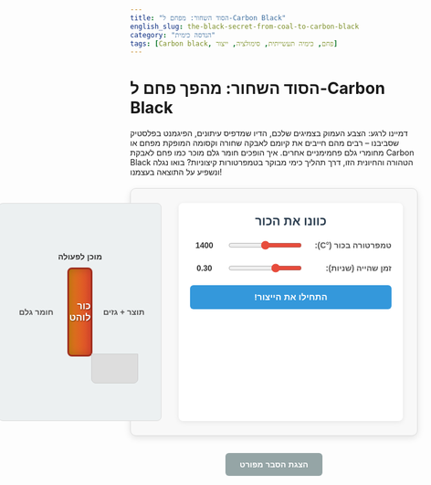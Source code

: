 ```yaml
---
title: "הסוד השחור: מפחם ל-Carbon Black"
english_slug: the-black-secret-from-coal-to-carbon-black
category: "הנדסה כימית"
tags: [Carbon black, פחם, כימיה תעשייתית, סימולציה, ייצור]
---
```

<h1>הסוד השחור: מהפך פחם ל-Carbon Black</h1>
<p>דמיינו לרגע: הצבע העמוק בצמיגים שלכם, הדיו שמדפיס עיתונים, הפיגמנט בפלסטיק שסביבנו – רבים מהם חייבים את קיומם לאבקה שחורה וקסומה המופקת מפחם או מחומרי גלם פחמימניים אחרים. איך הופכים חומר גלם מוכר כמו פחם לאבקת Carbon Black הטהורה והחיונית הזו, דרך תהליך כימי מבוקר בטמפרטורות קיצוניות? בואו נגלה ונשפיע על התוצאה בעצמנו!</p>

<div id="carbonBlackApp">
    <div class="app-container">
        <div class="controls">
            <h2>כוונו את הכור</h2>
            <div class="control-group">
                <label for="temperature">טמפרטורה בכור (°C):</label>
                <input type="range" id="temperature" min="1000" max="1800" value="1400">
                <span id="tempValue">1400</span>
            </div>
            <div class="control-group">
                <label for="residenceTime">זמן שהייה (שניות):</label>
                <input type="range" id="residenceTime" min="0.05" max="0.8" step="0.01" value="0.30"> <!-- Adjusted range/step -->
                <span id="timeValue">0.30</span>
            </div>
            <button id="runSimulation">התחילו את הייצור!</button>
        </div>
        <div class="simulation-results">
            <div class="simulation-area">
                <div class="reactor-visualization">
                    <div class="inlet">חומר גלם</div>
                    <div class="furnace">
                        <span class="furnace-label">כור לוהט</span>
                        <div class="flame" id="flame"></div>
                    </div>
                    <div class="outlet">תוצר + גזים</div>
                    <div class="product-collection">
                         <div class="carbon-black-pile" id="carbonBlackPile"></div>
                         <div class="collection-label">Carbon Black</div>
                    </div>
                    <div class="process-indicator" id="processIndicator">מוכן לפעולה</div>
                </div>
            </div>
            <div class="results">
                <h2>תוצאות הייצור</h2>
                <p><i class="icon-yield"></i> תפוקה (Yield): <span id="yieldResult" class="result-value">- %</span></p>
                <p><i class="icon-purity"></i> טוהר המוצר: <span id="purityResult" class="result-value">- %</span></p>
                <p><i class="icon-particle"></i> גודל חלקיק ממוצע: <span id="particleSizeResult" class="result-value">- nm</span></p>
            </div>
        </div>
    </div>
</div>

<style>
/* General Styles */
#carbonBlackApp {
    font-family: 'Arial', sans-serif;
    direction: rtl;
    text-align: right;
    margin: 20px auto;
    max-width: 900px;
    border: 1px solid #dcdcdc;
    padding: 25px;
    border-radius: 10px;
    background-color: #f8f8f8;
    box-shadow: 0 4px 12px rgba(0, 0, 0, 0.1);
    color: #333;
}

.app-container {
    display: flex;
    flex-direction: column;
    gap: 30px;
}

/* Controls & Results Panels */
.controls, .results {
    background-color: #fff;
    padding: 20px;
    border-radius: 8px;
    box-shadow: 0 2px 8px rgba(0, 0, 0, 0.08);
}

.controls h2, .results h2 {
    margin-top: 0;
    text-align: center;
    color: #2c3e50; /* Dark blue-grey */
    margin-bottom: 20px;
    font-size: 1.5em;
}

.control-group {
    margin-bottom: 20px;
    display: flex;
    align-items: center;
    gap: 15px;
}

.control-group label {
    flex-shrink: 0;
    width: 140px; /* Increased width for labels */
    font-weight: bold;
    color: #555;
}

.control-group input[type="range"] {
    flex-grow: 1;
    cursor: pointer;
    accent-color: #e74c3c; /* Red accent */
}

.control-group span {
    flex-shrink: 0;
    width: 50px; /* Increased width for value */
    text-align: center;
    font-weight: bold;
    color: #333;
}

/* Button */
#runSimulation {
    display: block;
    width: 100%;
    padding: 12px;
    background-color: #3498db; /* Blue */
    color: white;
    border: none;
    border-radius: 6px;
    font-size: 1.1em;
    cursor: pointer;
    transition: background-color 0.3s ease, transform 0.1s ease;
    font-weight: bold;
}

#runSimulation:hover:not(:disabled) {
    background-color: #2980b9; /* Darker blue */
}

#runSimulation:active:not(:disabled) {
    transform: scale(0.98);
}

#runSimulation:disabled {
    background-color: #bdc3c7; /* Grey */
    cursor: not-allowed;
}

/* Simulation Area */
.simulation-results {
    display: flex;
    flex-direction: column;
    gap: 30px;
}

.simulation-area {
    flex-grow: 1;
    display: flex;
    justify-content: center;
    align-items: center;
    background-color: #ecf0f1; /* Light grey */
    border: 1px solid #dcdcdc;
    border-radius: 8px;
    padding: 30px 20px;
    min-height: 250px; /* Ensure more height */
    position: relative; /* Needed for absolute positioning of elements */
}

.reactor-visualization {
    display: flex;
    align-items: center;
    position: relative;
    width: 100%;
    max-width: 600px; /* Limit reactor width */
    height: 120px; /* Reactor height */
}

.inlet, .outlet {
    width: 90px; /* Wider labels */
    text-align: center;
    font-size: 1em;
    color: #555;
    position: absolute;
    top: 50%;
    transform: translateY(-50%);
    font-weight: bold;
}

.inlet {
    right: 0;
}

.outlet {
    left: 0;
}

.furnace {
    flex-grow: 1;
    height: 100%;
    background-color: #c0392b; /* Reddish for heat */
    color: white;
    display: flex;
    justify-content: center;
    align-items: center;
    font-weight: bold;
    border: 3px solid #a03020; /* Darker border */
    position: relative;
    overflow: hidden;
    margin: 0 100px; /* Space for inlet/outlet labels */
    border-radius: 8px;
    box-shadow: inset 0 0 15px rgba(0, 0, 0, 0.5); /* Inner shadow for depth */
}

.furnace-label {
    position: relative; /* Z-index over flame */
    z-index: 1;
    font-size: 1.2em;
    text-shadow: 1px 1px 2px rgba(0, 0, 0, 0.5);
}


/* Flame Animation */
.flame {
    position: absolute;
    top: 0;
    left: 0;
    width: 100%;
    height: 100%;
    background: linear-gradient(to right, rgba(255, 215, 0, 0.6), rgba(255, 87, 51, 0.8)); /* Gold to reddish-orange */
    opacity: 0.7; /* Base opacity */
    transition: opacity 0.5s ease, background 0.5s ease; /* Smooth transition for temp effect */
    animation: flicker 1.5s infinite alternate; /* Subtle flicker effect */
}

@keyframes flicker {
    0%, 100% { opacity: 0.7; }
    50% { opacity: 0.85; }
}

/* Temperature-based flame intensity (handled by JS changing opacity/gradient) */
/* Example CSS class, JS will modify style directly */
.flame.high-temp {
    background: linear-gradient(to right, rgba(255, 165, 0, 0.8), rgba(255, 0, 0, 0.9)); /* More intense colors */
    opacity: 0.9;
    animation-duration: 1s; /* Faster flicker at higher temp */
}

.flame.low-temp {
     background: linear-gradient(to right, rgba(255, 230, 150, 0.4), rgba(255, 120, 80, 0.6)); /* Less intense colors */
     opacity: 0.5;
     animation-duration: 2s; /* Slower flicker at lower temp */
}


.product-collection {
    position: absolute;
    left: 20px; /* Position near outlet, slightly offset */
    bottom: -40px; /* Below the reactor */
    width: 70px; /* Collection area width */
    height: 40px; /* Collection area height */
    background-color: #ddd; /* Base for pile area */
    border: 1px solid #ccc;
    border-radius: 0 0 8px 8px;
    display: flex;
    justify-content: center;
    align-items: flex-end;
    overflow: hidden; /* Ensure pile stays within bounds */
}

.collection-label {
     position: absolute;
     top: -20px; /* Above the collection area */
     left: 50%;
     transform: translateX(-50%);
     font-size: 0.9em;
     color: #555;
     white-space: nowrap;
}

.carbon-black-pile {
    width: 0; /* Starts empty */
    height: 0; /* Starts empty */
    background-color: #1a1a1a; /* Very dark black */
    border-radius: 50% 50% 0 0 / 100% 100% 0 0; /* Pile shape */
    transition: all 1s cubic-bezier(0.4, 0, 0.2, 1); /* Smoother animation */
    position: absolute; /* Position correctly within collection area */
    bottom: 0;
    left: 50%;
    transform: translateX(-50%); /* Center the pile */
}

.process-indicator {
    position: absolute;
    top: -30px;
    left: 50%;
    transform: translateX(-50%);
    font-size: 1em;
    color: #333;
    font-weight: bold;
    transition: color 0.5s ease; /* Animate color change */
}

.process-indicator.processing {
    color: #e74c3c; /* Red/orange when processing */
}

.process-indicator.done {
    color: #2ecc71; /* Green when done */
}


/* Results Section */
.results {
    text-align: right;
}

.results p {
    margin: 10px 0;
    font-size: 1.1em;
    color: #555;
}

.results p i {
    margin-left: 10px; /* Space for icons */
    color: #3498db; /* Icon color */
    /* Basic placeholder icons */
    display: inline-block;
    width: 1em;
    text-align: center;
}

.icon-yield::before { content: '📦'; } /* Example unicode icon */
.icon-purity::before { content: '✨'; }
.icon-particle::before { content: '🔬'; }

.result-value {
    font-weight: bold;
    color: #2c3e50; /* Dark blue-grey */
    transition: color 0.5s ease; /* Animate color change */
}


/* Responsive Adjustments */
@media (min-width: 768px) {
    .app-container {
        flex-direction: row;
    }
    .controls {
        flex-basis: 350px; /* Wider control panel */
        flex-shrink: 0;
    }
    .simulation-results {
        flex-grow: 1;
        flex-direction: row; /* Arrange simulation area and results side-by-side */
        gap: 20px;
    }
     .simulation-area {
         flex-grow: 2; /* Simulation area takes more space */
         min-height: 300px; /* More height for visualization */
         padding: 40px 20px; /* More padding */
     }
     .results {
         flex-basis: 200px; /* Results panel width */
         flex-shrink: 0;
         align-self: flex-start; /* Align results to the top */
     }
    .reactor-visualization {
         width: 100%;
         max-width: none;
         margin: 0 auto;
         height: 150px; /* Taller reactor */
    }
     .inlet { right: auto; left: 0; transform: translateY(-50%); } /* Adjust for LTR visual flow */
     .outlet { left: auto; right: 0; transform: translateY(-50%); } /* Adjust for LTR visual flow */
     .furnace { margin: 0 100px; } /* Maintain space */
     .product-collection { left: auto; right: 20px; bottom: -50px; width: 80px; height: 50px; } /* Position near outlet (right side visually) */
     .collection-label { right: 0; left: auto; transform: translateX(50%); top: -25px; } /* Adjust label position */
}


/* Explanation Section Styles */
#toggleExplanation {
    display: block;
    margin: 30px auto;
    padding: 12px 25px;
    background-color: #95a5a6; /* Grey */
    color: white;
    border: none;
    border-radius: 6px;
    font-size: 1em;
    cursor: pointer;
    transition: background-color 0.3s ease, transform 0.1s ease;
    font-weight: bold;
}

#toggleExplanation:hover {
    background-color: #7f8c8d; /* Darker grey */
}
#toggleExplanation:active {
    transform: scale(0.98);
}


#explanation {
    margin-top: 20px;
    padding: 25px;
    border: 1px solid #dcdcdc;
    border-radius: 8px;
    background-color: #f8f8f8;
    direction: rtl;
    text-align: right;
    line-height: 1.7;
    color: #444;
    box-shadow: 0 2px 8px rgba(0, 0, 0, 0.08);
}

#explanation h2, #explanation h3 {
    color: #2c3e50;
    margin-top: 20px;
    margin-bottom: 10px;
    font-weight: bold;
}

#explanation h2 {
    font-size: 1.6em;
    border-bottom: 2px solid #3498db;
    padding-bottom: 5px;
    margin-bottom: 15px;
}

#explanation h3 {
    font-size: 1.3em;
    color: #3498db;
}

#explanation p {
    margin-bottom: 15px;
}

#explanation ul {
    margin-bottom: 15px;
    padding-right: 25px; /* Adjust for RTL list indent */
    list-style: disc outside; /* Ensure list style is visible */
}

#explanation li {
    margin-bottom: 8px;
    padding-right: 5px; /* Small padding for spacing */
}
</style>

<button id="toggleExplanation">הצגת הסבר מפורט</button>

<div id="explanation" style="display: none;">
    <h2>הסבר מעמיק: מסעו של הפחמן - מהפחם ל-Carbon Black</h2>
    <p>Carbon Black הוא חומר פחמני טהור בצורת אבקה עדינה, המיוצר בתהליך הנדסי מדויק. בניגוד לפיח ביתי (soot), שהוא תוצר לוואי לא מבוקר של שריפה, Carbon Black מיוצר בתנאים קפדניים כדי להקנות לו תכונות ספציפיות ההופכות אותו לחיוני בתעשיות רבות.</p>

    <h3>למה Carbon Black? שימושים שהופכים אותו למרכיב סודי</h3>
    <p>תכונותיו הייחודיות של Carbon Black – גודל חלקיק זעיר, שטח פנים גדול, צבע שחור עמוק, ומוליכות חשמלית – הופכות אותו לחיוני עבור:</p>
    <ul>
        <li><strong>תעשיית הגומי:</strong> מרכיב קריטי (עד 30%) בצמיגי רכב ומוצרי גומי אחרים. הוא לא רק מעניק את הצבע השחור האופייני, אלא בעיקר משפר באופן דרמטי את עמידות הגומי בפני שחיקה, קרעים וחום, ומאריך את חיי המוצר.</li>
        <li><strong>פיגמנט שחור:</strong> הצבע השחור העמוק והיציב ביותר המשמש בדיו (דפוס, הזרקת דיו), צבעים תעשייתיים, ציפויים, ופלסטיק. הוא מאפשר כיסוי מעולה ועמידות בפני דהייה.</li>
        <li><strong>תוסף מוליך:</strong> במוצרי פלסטיק, ציפויים וסוללות כדי להגביר את המוליכות החשמלית.</li>
        <li><strong>שימושים מיוחדים:</strong> במסננים, בטקסטיל, במוצרי קוסמטיקה ועוד.</li>
    </ul>

    <h3>מסע המולקולות: חומרי גלם ותהליך הפירוק</h3>
    <p>הייצור מתבסס על חימום קיצוני של חומרי גלם עשירים בפחמן, לרוב בתהליך הנקרא Furnace Black Process, הנפוץ בעולם. חומרי הגלם האופייניים כוללים:</p>
    <ul>
        <li><strong>שמנים כבדים:</strong> תוצרי לוואי של זיקוק נפט (כמו Carbon Black Oil, Decant Oil) - המקור העיקרי כיום.</li>
        <li><strong>גז טבעי:</strong> (מתאן) - שימש בעבר ועדיין בשימוש עבור סוגי Carbon Black מסוימים.</li>
    </ul>
    <p>בלב התהליך עומד הכור התעשייתי, שם מוזרם חומר הגלם לתוך זרם גזים חמים בטמפרטורות הנעות בין 1000 ל-1800 מעלות צלזיוס! בטמפרטורות אלו, מולקולות הפחמימנים הגדולות עוברות פירוק תרמי מהיר (פירוליזה) בסביבה עם כמות מוגבלת מאוד של חמצן (שריפה חלקית בלבד). שיירי הפחמן שנוצרים מתגבשים במהירות ליצירת החלקיקים הכדוריים המיקרוסקופיים של Carbon Black. התערובת החמה מקוררת בפתאומיות ("Quenching") על ידי הזרקת מים, והחלקיקים נאספים מהגזים.</p>

    <h3>שליטה בתהליך = שליטה במוצר: הפרמטרים המשפיעים</h3>
    <p>הסימולציה שבה התנסיתם ממחישה כיצד שינוי תנאי הכור משפיע על התוצאה הסופית. התכונות המרכזיות של Carbon Black – גודל החלקיק, שטח הפנים שלו, המבנה האגרגטיבי (צורת ההתחברות של החלקיקים) והטוהר – נקבעות באופן מהותי על ידי פרמטרי התהליך:</p>
    <ul>
        <li><strong>טמפרטורה בכור:</strong> טמפרטורה גבוהה מאיצה את הפירוק אך עשויה להשפיע על גודל החלקיקים והמבנה. שליטה מדויקת חיונית לקבלת התכונות הרצויות.</li>
        <li><strong>זמן שהייה בכור:</strong> משך הזמן שבו חומר הגלם שוהה בטמפרטורה הגבוהה. זמן קצר מדי יגרום לפירוק לא מלא ולתפוקה נמוכה; זמן ארוך מדי עלול לגרום לגדילה ואיחוי יתר של החלקיקים.</li>
        <li><strong>יחס חומר גלם לגזים החמים:</strong> משפיע על הטמפרטורה בפועל ועל ריכוז חומרי המוצא.</li>
        <li><strong>סוג חומר הגלם:</strong> משפיע באופן יסודי על הרכב וגודל החלקיקים שיווצרו.</li>
    </ul>
    <p>באופן כללי, טמפרטורות גבוהות יותר וזמני שהייה קצרים יותר נוטים לייצר חלקיקים קטנים יותר עם שטח פנים גדול יותר (דרוש, למשל, עבור צבעי דפוס איכותיים), בעוד שטמפרטורות נמוכות יותר וזמני שהייה ארוכים יותר נוטים לייצר חלקיקים גדולים יותר (מתאים, למשל, לשימושים מסוימים בגומי). המורכבות טמונה בקבלת השילוב המדויק של כל התכונות יחד.</p>

    <h3>אתגרים וקיימות</h3>
    <p>ייצור Carbon Black דורש אנרגיה רבה ומתמודד עם אתגרים תפעוליים וסביבתיים. תהליכי הייצור המודרניים כוללים מערכות מתוחכמות לבקרת פליטות ולניצול אנרגיית החום המשתחררת (לרוב לייצור קיטור או חשמל), תוך שאיפה מתמדת לשיפור יעילות וצמצום ההשפעה הסביבתית.</p>
</div>

<script>
document.addEventListener('DOMContentLoaded', () => {
    const tempSlider = document.getElementById('temperature');
    const tempValueSpan = document.getElementById('tempValue');
    const timeSlider = document.getElementById('residenceTime');
    const timeValueSpan = document.getElementById('timeValue');
    const runButton = document.getElementById('runSimulation');
    const yieldResultSpan = document.getElementById('yieldResult');
    const purityResultSpan = document.getElementById('purityResult');
    const particleSizeResultSpan = document.getElementById('particleSizeResult');
    const carbonBlackPileDiv = document.getElementById('carbonBlackPile');
    const processIndicator = document.getElementById('processIndicator');
    const explanationDiv = document.getElementById('explanation');
    const toggleExplanationButton = document.getElementById('toggleExplanation');
    const flameDiv = document.getElementById('flame'); // Get the flame element

    // Update slider value displays
    tempSlider.addEventListener('input', () => {
        const temp = parseInt(tempSlider.value);
        tempValueSpan.textContent = temp;
        updateFlameVisual(temp); // Update flame visualization
    });

    timeSlider.addEventListener('input', () => {
        timeValueSpan.textContent = parseFloat(timeSlider.value).toFixed(2);
    });

    // Function to update flame appearance based on temperature
    function updateFlameVisual(temperature) {
        const tempNorm = (temperature - 1000) / (1800 - 1000); // Normalize 1000-1800 to 0-1
        // Interpolate colors/opacity based on tempNorm
        const r1 = Math.round(255); g1 = Math.round(215 - 50 * tempNorm); b1 = Math.round(0); a1 = 0.6 + 0.2 * tempNorm; // Start color (Gold to Orange)
        const r2 = Math.round(255); g2 = Math.round(87 - 87 * tempNorm); b2 = Math.round(51 - 51 * tempNorm); a2 = 0.8 + 0.1 * tempNorm; // End color (Reddish-Orange to Red)

        flameDiv.style.background = `linear-gradient(to right, rgba(${r1}, ${g1}, ${b1}, ${a1.toFixed(2)}), rgba(${r2}, ${g2}, ${b2}, ${a2.toFixed(2)}))`;
        flameDiv.style.opacity = (0.7 + 0.2 * tempNorm).toFixed(2); // Overall opacity increases slightly
        flameDiv.style.animationDuration = `${2 - 1 * tempNorm}s`; // Faster flicker at higher temp
    }


    // Simulation logic (Adjusted ranges and formula slightly for illustration)
    function simulateProcess(temperature, residenceTime) {
        // Normalize inputs to 0-1 range based on slider min/max
        const tempNorm = (temperature - 1000) / (1800 - 1000); // 1000-1800
        const timeNorm = (residenceTime - 0.05) / (0.8 - 0.05); // 0.05-0.8

        // Simplified, non-linear mapping for results
        // These relationships are illustrative and not based on precise chemical kinetics.
        // They aim to show general trends:
        // - Yield: Peaks at intermediate T/t, drops at extremes.
        // - Purity: Decreases slightly with higher T, maybe also with longer t.
        // - Particle Size: Increases with higher T and longer t.

        // Example formulas showing slightly more complex interaction
        let yieldVal = 60 + 35 * Math.sin(Math.PI * tempNorm) * Math.sin(Math.PI * timeNorm); // Peaks around 0.5,0.5 normalized
        yieldVal = Math.max(55, Math.min(95, yieldVal)); // Clamp

        let purityVal = 98 - 8 * tempNorm - 3 * timeNorm - 5 * tempNorm * timeNorm; // Decreases with both, some synergy
        purityVal = Math.max(85, Math.min(98, purityVal)); // Clamp

        let particleSizeVal = 15 + 135 * (tempNorm * 0.5 + timeNorm * 0.5 + tempNorm * timeNorm * 0.5); // Strong increase with both
        particleSizeVal = Math.max(15, Math.min(150, particleSizeVal)); // Clamp

        return {
            yield: yieldVal.toFixed(1),
            purity: purityVal.toFixed(1),
            particleSize: particleSizeVal.toFixed(1)
        };
    }

    // Run simulation and update display
    runButton.addEventListener('click', () => {
        const temp = parseInt(tempSlider.value);
        const time = parseFloat(timeSlider.value);

        // Visual feedback: Indicate processing
        processIndicator.textContent = 'מעבד...';
        processIndicator.classList.add('processing');
        processIndicator.classList.remove('done');
        runButton.disabled = true;

        // Reset results and pile visually
        yieldResultSpan.textContent = '- %';
        purityResultSpan.textContent = '- %';
        particleSizeResultSpan.textContent = '- nm';
        carbonBlackPileDiv.style.width = '0';
        carbonBlackPileDiv.style.height = '0';
        carbonBlackPileDiv.style.backgroundColor = '#1a1a1a'; // Reset pile color if it was changed

        // Determine simulation duration based on residence time slider (faster feedback for shorter times)
        const simulationDuration = 500 + (1 - (time - 0.05) / (0.8 - 0.05)) * 1000; // 500ms to 1500ms

        // Simulate with a delay for visual effect
        setTimeout(() => {
            const results = simulateProcess(temp, time);

            // Animate results appearing (simple delay/fade effect implied by CSS transition on result-value)
            yieldResultSpan.textContent = results.yield + ' %';
            purityResultSpan.textContent = results.purity + ' %';
            particleSizeResultSpan.textContent = results.particleSize + ' nm';

             // Update visual pile based on yield (example mapping yield 55-95 to pile size)
            const pileSizeFactor = (results.yield - 55) / (95 - 55); // Normalize yield 55-95 to 0-1
            const pileWidth = 30 + pileSizeFactor * 60; // Pile width 30-90px
            const pileHeight = 20 + pileSizeFactor * 50; // Pile height 20-70px
            carbonBlackPileDiv.style.width = `${pileWidth}px`;
            carbonBlackPileDiv.style.height = `${pileHeight}px`;

             // Optional: Subtle pile color/texture change based on particle size (CSS gradient/filter could do this)
             // For simplicity, we'll just slightly vary color towards lighter/greyer for larger particles
             const particleNorm = (results.particleSize - 15) / (150 - 15); // Normalize 15-150nm to 0-1
             const greyValue = Math.round(26 + particleNorm * 50); // From 1a1a1a (26) towards 5a5a5a (90)
             carbonBlackPileDiv.style.backgroundColor = `rgb(${greyValue}, ${greyValue}, ${greyValue})`;


            processIndicator.textContent = 'ייצור הסתיים!';
            processIndicator.classList.remove('processing');
            processIndicator.classList.add('done');
            runButton.disabled = false;

        }, simulationDuration); // Use calculated duration
    });

    // Toggle explanation
    toggleExplanationButton.addEventListener('click', () => {
        const isHidden = explanationDiv.style.display === 'none';
        explanationDiv.style.display = isHidden ? 'block' : 'none';
        toggleExplanationButton.textContent = isHidden ? 'הסתר הסבר מפורט' : 'הצגת הסבר מפורט';
    });

    // Initial update of slider values and flame visualization
    tempValueSpan.textContent = tempSlider.value;
    timeValueSpan.textContent = parseFloat(timeSlider.value).toFixed(2);
    updateFlameVisual(parseInt(tempSlider.value)); // Set initial flame state
});
</script>